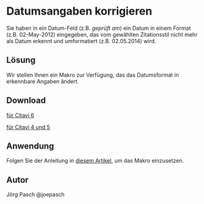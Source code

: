 # Datumsangaben korrigieren

Sie haben in ein Datum-Feld (z.B. *geprüft am*) ein Datum in einem Format (z.B. 02-May-2012) eingegeben, das vom gewählten Zitationsstil nicht mehr als Datum erkennt und umformatiert (z.B. 02.05.2014) wird.

## Lösung
Wir stellen Ihnen ein Makro zur Verfügung, das das Datumsformat in erkennbare Angaben ändert.

## Download

[für Citavi 6](C6_Change_date_format_from_dd-MMM-yyyy_to_standard_format.cs)

[für Citavi 4 und 5](C4+_Change_date_format_from_dd-MMM-yyyy_to_standard_format.cs)

## Anwendung
Folgen Sie der Anleitung in [diesem Artikel](\readme.de.md), um das Makro einzusetzen.

## Autor
Jörg Pasch @joepasch